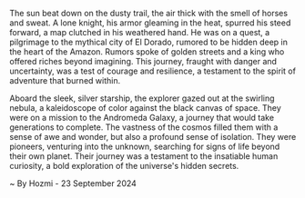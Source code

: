 
The sun beat down on the dusty trail, the air thick with the smell of horses and sweat. A lone knight, his armor gleaming in the heat, spurred his steed forward, a map clutched in his weathered hand. He was on a quest, a pilgrimage to the mythical city of El Dorado, rumored to be hidden deep in the heart of the Amazon. Rumors spoke of golden streets and a king who offered riches beyond imagining. This journey, fraught with danger and uncertainty, was a test of courage and resilience, a testament to the spirit of adventure that burned within.

Aboard the sleek, silver starship, the explorer gazed out at the swirling nebula, a kaleidoscope of color against the black canvas of space. They were on a mission to the Andromeda Galaxy, a journey that would take generations to complete. The vastness of the cosmos filled them with a sense of awe and wonder, but also a profound sense of isolation. They were pioneers, venturing into the unknown, searching for signs of life beyond their own planet. Their journey was a testament to the insatiable human curiosity, a bold exploration of the universe's hidden secrets. 

~ By Hozmi - 23 September 2024

